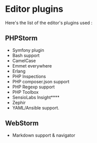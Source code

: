 # Editor plugins

Here's the list of the editor's plugins used : 

## PHPStorm 

- Symfony plugin
- Bash support
- CamelCase
- Emmet everywhere
- Erlang
- PHP Inspections
- PHP composer.json support
- PHP Regexp support
- PHP Toolbox
- SensioLabs Insight****
- Zephir
- YAML/Ansible support.

## WebStorm

- Markdown support & navigator